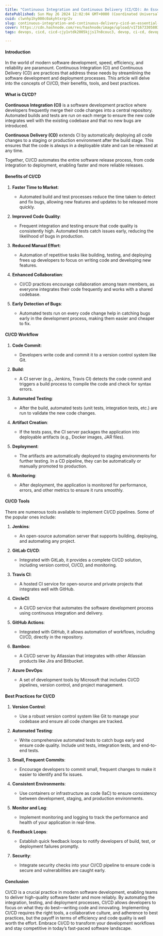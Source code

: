 ```yaml
---
title: "Continuous Integration and Continuous Delivery (CI/CD): An Essential Guide"
datePublished: Sun May 26 2024 12:02:04 GMT+0000 (Coordinated Universal Time)
cuid: clwnhp1hy000c0akyhtxrgr2v
slug: continuous-integration-and-continuous-delivery-cicd-an-essential-guide
cover: https://cdn.hashnode.com/res/hashnode/image/upload/v1716733058033/29432a14-5953-4bb4-83a4-3122021f67b5.webp
tags: devops, cicd, cicd-cjy1vtdk2005kjjs17n8couc3, devop, ci-cd, devops-articles, devops-trends, devops-journey, cicd-pipelines, devopscommunity, cicd-complete-proccess, cicd-jenkins-goal

---
```


#### Introduction

In the world of modern software development, speed, efficiency, and reliability are paramount. Continuous Integration (CI) and Continuous Delivery (CD) are practices that address these needs by streamlining the software development and deployment processes. This article will delve into the concepts of CI/CD, their benefits, tools, and best practices.

#### What is CI/CD?

**Continuous Integration (CI)** is a software development practice where developers frequently merge their code changes into a central repository. Automated builds and tests are run on each merge to ensure the new code integrates well with the existing codebase and that no new bugs are introduced.

**Continuous Delivery (CD)** extends CI by automatically deploying all code changes to a staging or production environment after the build stage. This ensures that the code is always in a deployable state and can be released at any time.

Together, CI/CD automates the entire software release process, from code integration to deployment, enabling faster and more reliable releases.

#### Benefits of CI/CD

1. **Faster Time to Market**:
    
    * Automated build and test processes reduce the time taken to detect and fix bugs, allowing new features and updates to be released more quickly.
        
2. **Improved Code Quality**:
    
    * Frequent integration and testing ensure that code quality is consistently high. Automated tests catch issues early, reducing the likelihood of bugs in production.
        
3. **Reduced Manual Effort**:
    
    * Automation of repetitive tasks like building, testing, and deploying frees up developers to focus on writing code and developing new features.
        
4. **Enhanced Collaboration**:
    
    * CI/CD practices encourage collaboration among team members, as everyone integrates their code frequently and works with a shared codebase.
        
5. **Early Detection of Bugs**:
    
    * Automated tests run on every code change help in catching bugs early in the development process, making them easier and cheaper to fix.
        

#### CI/CD Workflow

1. **Code Commit**:
    
    * Developers write code and commit it to a version control system like Git.
        
2. **Build**:
    
    * A CI server (e.g., Jenkins, Travis CI) detects the code commit and triggers a build process to compile the code and check for syntax errors.
        
3. **Automated Testing**:
    
    * After the build, automated tests (unit tests, integration tests, etc.) are run to validate the new code changes.
        
4. **Artifact Creation**:
    
    * If the tests pass, the CI server packages the application into deployable artifacts (e.g., Docker images, JAR files).
        
5. **Deployment**:
    
    * The artifacts are automatically deployed to staging environments for further testing. In a CD pipeline, they can be automatically or manually promoted to production.
        
6. **Monitoring**:
    
    * After deployment, the application is monitored for performance, errors, and other metrics to ensure it runs smoothly.
        

#### CI/CD Tools

There are numerous tools available to implement CI/CD pipelines. Some of the popular ones include:

1. **Jenkins**:
    
    * An open-source automation server that supports building, deploying, and automating any project.
        
2. **GitLab CI/CD**:
    
    * Integrated with GitLab, it provides a complete CI/CD solution, including version control, CI/CD, and monitoring.
        
3. **Travis CI**:
    
    * A hosted CI service for open-source and private projects that integrates well with GitHub.
        
4. **CircleCI**:
    
    * A CI/CD service that automates the software development process using continuous integration and delivery.
        
5. **GitHub Actions**:
    
    * Integrated with GitHub, it allows automation of workflows, including CI/CD, directly in the repository.
        
6. **Bamboo**:
    
    * A CI/CD server by Atlassian that integrates with other Atlassian products like Jira and Bitbucket.
        
7. **Azure DevOps**:
    
    * A set of development tools by Microsoft that includes CI/CD pipelines, version control, and project management.
        

#### Best Practices for CI/CD

1. **Version Control**:
    
    * Use a robust version control system like Git to manage your codebase and ensure all code changes are tracked.
        
2. **Automated Testing**:
    
    * Write comprehensive automated tests to catch bugs early and ensure code quality. Include unit tests, integration tests, and end-to-end tests.
        
3. **Small, Frequent Commits**:
    
    * Encourage developers to commit small, frequent changes to make it easier to identify and fix issues.
        
4. **Consistent Environments**:
    
    * Use containers or infrastructure as code (IaC) to ensure consistency between development, staging, and production environments.
        
5. **Monitor and Log**:
    
    * Implement monitoring and logging to track the performance and health of your application in real-time.
        
6. **Feedback Loops**:
    
    * Establish quick feedback loops to notify developers of build, test, or deployment failures promptly.
        
7. **Security**:
    
    * Integrate security checks into your CI/CD pipeline to ensure code is secure and vulnerabilities are caught early.
        

#### Conclusion

CI/CD is a crucial practice in modern software development, enabling teams to deliver high-quality software faster and more reliably. By automating the integration, testing, and deployment processes, CI/CD allows developers to focus on what they do best—writing code and innovating. Implementing CI/CD requires the right tools, a collaborative culture, and adherence to best practices, but the payoff in terms of efficiency and code quality is well worth the effort. Embrace CI/CD to transform your development workflows and stay competitive in today’s fast-paced software landscape.